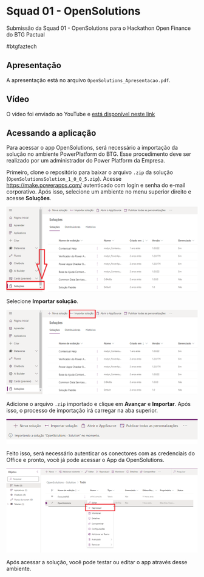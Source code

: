 # Squad 01 - OpenSolutions

Submissão da Squad 01 - OpenSolutions para o Hackathon Open Finance do BTG Pactual

#btgfaztech

## Apresentação

A apresentação está no arquivo `OpenSolutions_Apresentacao.pdf`.

## Vídeo

O vídeo foi enviado ao YouTube e [está disponível neste link](https://www.youtube.com/watch?v=07AB0I5yPC0)

## Acessando a aplicação

Para acessar o app OpenSolutions, será necessário a importação da solução no ambiente PowerPlatform do BTG. Esse procedimento deve ser realizado por um administrador do Power Platform da Empresa.

Primeiro, clone o repositório para baixar o arquivo `.zip` da solução (`OpenSolutionsSolution_1_0_0_5.zip`). Acesse https://make.powerapps.com/ autenticado com login e senha do e-mail corporativo. Após isso, selecione um ambiente no menu superior direito e acesse **Soluções**.

![mostrando a posição do botão Soluções](images/001.png "Soluções")

Selecione **Importar solução**.

![posição do botão Importar solução](images/002.png "Importar solução")

Adicione o arquivo `.zip` importado e clique em **Avançar** e **Importar**. Após isso, o processo de importação irá carregar na aba superior.

![importando a solução](images/003.png "importando a solução")

Feito isso, será necessário autenticar os conectores com as credenciais do Office e pronto, você já pode acessar o App da OpenSolutions.

![reproduzir](images/004.png "Reproduzir")

Após acessar a solução, você pode testar ou editar o app através desse ambiente. 

